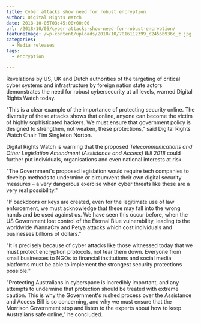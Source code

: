 ```yaml
---
title: Cyber attacks show need for robust encryption
author: Digital Rights Watch
date: 2018-10-05T03:45:00+00:00
url: /2018/10/05/cyber-attacks-show-need-for-robust-encryption/
featureImage: /wp-content/uploads/2018/10/7016112399_c2456b936c_z.jpg
categories:
  - Media releases
tags:
  - encryption

---
```

Revelations by US, UK and Dutch authorities of the targeting of critical cyber systems and infrastructure by foreign nation state actors demonstrates the need for robust cybersecurity at all levels, warned Digital Rights Watch today.


"This is a clear example of the importance of protecting security online. The diversity of these attacks shows that online, anyone can become the victim of highly sophisticated hackers. We must ensure that government policy is designed to strengthen, not weaken, these protections," said Digital Rights Watch Chair Tim Singleton Norton.


Digital Rights Watch is warning that the proposed _Telecommunications and Other Legislation Amendment (Assistance and Access) Bill 2018_ could further put individuals, organisations and even national interests at risk.


"The Government's proposed legislation would require tech companies to develop methods to undermine or circumvent their own digital security measures &#8211; a very dangerous exercise when cyber threats like these are a very real possibility."


"If backdoors or keys are created, even for the legitimate use of law enforcement, we must acknowledge that these may fall into the wrong hands and be used against us. We have seen this occur before, when the US Government lost control of the Eternal Blue vulnerability, leading to the worldwide WannaCry and Petya attacks which cost individuals and businesses billions of dollars."


"It is precisely because of cyber attacks like those witnessed today that we must protect encryption protocols, not tear them down. Everyone from small businesses to NGOs to financial institutions and social media platforms must be able to implement the strongest security protections possible."


"Protecting Australians in cyberspace is incredibly important, and any attempts to undermine that protection should be treated with extreme caution. This is why the Government's rushed process over the Assistance and Access Bill is so concerning, and why we must ensure that the Morrison Government stop and listen to the experts about how to keep Australians safe online," he concluded.
